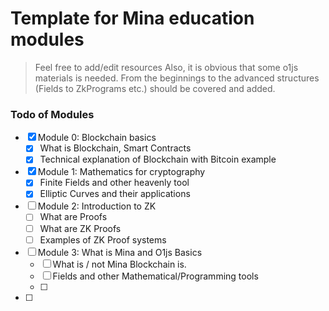 # Template for Mina education modules

> Feel free to add/edit resources
Also, it is obvious that some o1js materials is needed. From the beginnings to the advanced structures (Fields to ZkPrograms etc.) should be covered and added.


### Todo of Modules

- [X] Module 0: Blockchain basics
  - [X] What is Blockchain, Smart Contracts
  - [X] Technical explanation of Blockchain with Bitcoin example
- [X] Module 1: Mathematics for cryptography
  - [X] Finite Fields and other heavenly tool
  - [X] Elliptic Curves and their applications
- [ ] Module 2: Introduction to ZK
  - [ ] What are Proofs
  - [ ] What are ZK Proofs
  - [ ] Examples of ZK Proof systems
- [ ] Module 3: What is Mina and O1js Basics
  - [ ] What is / not Mina Blockchain is.
  - [ ] Fields and other Mathematical/Programming tools 
  - [ ]    
- [ ] 

